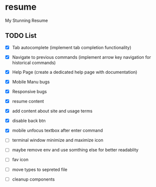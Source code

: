 # resume
My Stunning Resume

## TODO List

* [x] Tab autocomplete (implement tab completion functionality)
* [x] Navigate to previous commands (implement arrow key navigation for historical commands)
* [x] Help Page (create a dedicated help page with documentation)
* [x] Mobile Manu bugs
* [x] Responsive bugs
* [x] resume content
* [x] add content about site and usage terms
* [x] disable back btn
* [x] mobile unfocus textbox after enter command
* [ ] terminal window minimize and maximize icon
* [ ] maybe remove env and use somthing else for better readablity
* [ ] fav icon
* [ ] move types to sepreted file
* [ ] cleanup components

